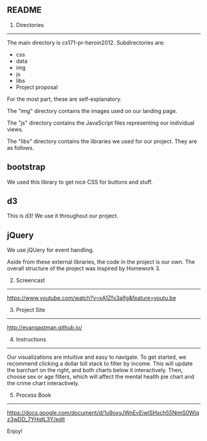 README
------

1. Directories
-----------
The main directory is cs171-pr-heroin2012.
Subdirectories are:
- css
- data
- img
- js
- libs
- Project proposal

For the most part, these are self-explanatory.

The "img" directory contains the images used on our landing page.

The "js" directory contains the JavaScript files representing our individual views.

The "libs" directory contains the libraries we used for our project. They are as follows.

bootstrap
---------
We used this library to get nice CSS for buttons and stuff.

d3
--
This is d3! We use it throughout our project.

jQuery
------
We use jQUery for event handling.

Aside from these external libraries, the code in the project is our own. The overall structure
of the project was inspired by Homework 3.




2. Screencast
-------------
https://www.youtube.com/watch?v=xA1Zfx3alfg&feature=youtu.be





3. Project Site
---------------
http://evangastman.github.io/





4. Instructions
---------------
Our visualizations are intuitive and easy to navigate.
To get started, we recommend clicking a dollar bill stack to filter by income.
This will update the barchart on the right, and both charts below it interactively.
Then, choose sex or age filters, which will affect the mental health pie chart and
the crime chart interactively. 




5. Process Book
---------------
https://docs.google.com/document/d/1u9oxvJWnEvEiwISHxch55NimS0Wlqz3wDD_7YHqtL3Y/edit



Enjoy!







